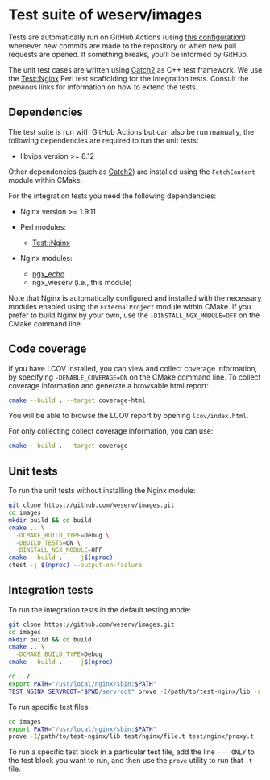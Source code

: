 # Test suite of weserv/images

Tests are automatically run on GitHub Actions (using
[this configuration](../.github/workflows/ci.yml)) whenever new commits are
made to the repository or when new pull requests are opened. If something
breaks, you'll be informed by GitHub.

The unit test cases are written using
[Catch2](https://github.com/catchorg/Catch2) as C++ test framework. We use the
[Test::Nginx](https://metacpan.org/pod/Test::Nginx::Socket) Perl test
scaffolding for the integration tests. Consult the previous links for
information on how to extend the tests.

## Dependencies

The test suite is run with GitHub Actions but can also be run manually, the
following dependencies are required to run the unit tests:

* libvips version >= 8.12

Other dependencies (such as [Catch2](https://github.com/catchorg/Catch2)) are
installed using the `FetchContent` module within CMake.

For the integration tests you need the following dependencies:

* Nginx version >= 1.9.11

* Perl modules:
    * [Test::Nginx](https://metacpan.org/pod/Test::Nginx::Socket)

* Nginx modules:
    * [ngx_echo](https://github.com/openresty/echo-nginx-module)
    * ngx_weserv (i.e., this module)

Note that Nginx is automatically configured and installed with the necessary
modules enabled using the `ExternalProject` module within CMake. If you prefer
to build Nginx by your own, use the `-DINSTALL_NGX_MODULE=OFF` on the CMake
command line.

## Code coverage

If you have LCOV installed, you can view and collect coverage information,
by specifying `-DENABLE_COVERAGE=ON` on the CMake command line. To collect
coverage information and generate a browsable html report:

```bash
cmake --build . --target coverage-html
```

You will be able to browse the LCOV report by opening `lcov/index.html`.

For only collecting collect coverage information, you can use:

```bash
cmake --build . --target coverage
```

## Unit tests

To run the unit tests without installing the Nginx module:

```bash
git clone https://github.com/weserv/images.git
cd images
mkdir build && cd build
cmake .. \
  -DCMAKE_BUILD_TYPE=Debug \
  -DBUILD_TESTS=ON \
  -DINSTALL_NGX_MODULE=OFF
cmake --build . -- -j$(nproc)
ctest -j $(nproc) --output-on-failure
```

## Integration tests

To run the integration tests in the default testing mode:

```bash
git clone https://github.com/weserv/images.git
cd images
mkdir build && cd build
cmake .. \
  -DCMAKE_BUILD_TYPE=Debug
cmake --build . -- -j$(nproc)

cd ../
export PATH="/usr/local/nginx/sbin:$PATH"
TEST_NGINX_SERVROOT="$PWD/servroot" prove -I/path/to/test-nginx/lib -r test/nginx
```

To run specific test files:

```bash
cd images
export PATH="/usr/local/nginx/sbin:$PATH"
prove -I/path/to/test-nginx/lib test/nginx/file.t test/nginx/proxy.t
```

To run a specific test block in a particular test file, add the line
`--- ONLY` to the test block you want to run, and then use the `prove`
utility to run that `.t` file.

